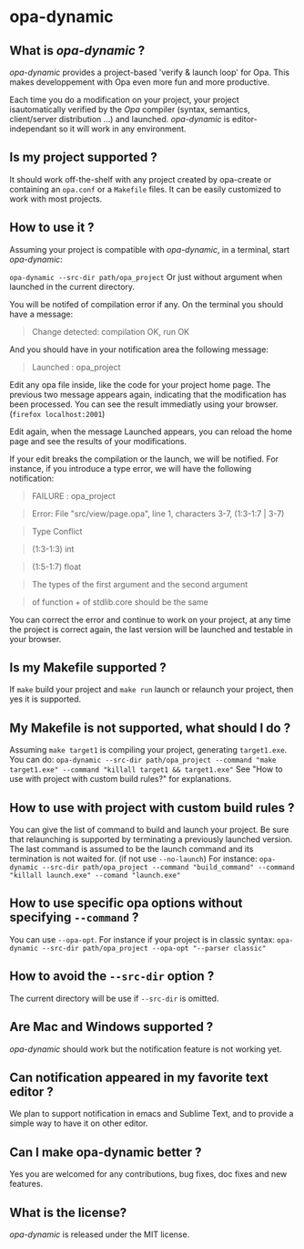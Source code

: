 opa-dynamic
===========

## What is *opa-dynamic* ?
*opa-dynamic* provides a project-based 'verify & launch loop' for Opa. 
This makes developpement with Opa even more fun and more productive.

Each time you do a modification on your project, your project isautomatically verified by the *Opa* compiler (syntax, semantics, client/server distribution ...) and launched.
*opa-dynamic* is editor-independant so it will work in any environment.


## Is my project supported ?
It should work off-the-shelf with any project created by opa-create or containing an `opa.conf` or a `Makefile` files.
It can be easily customized to work with most projects.


## How to use it ?
Assuming your project is compatible with *opa-dynamic*, in a terminal, start *opa-dynamic*:

`opa-dynamic --src-dir path/opa_project`
Or just without argument when launched in the current directory.

You will be notifed of compilation error if any.
On the terminal you should have a message:

>Change detected: compilation OK, run OK

And you should have in your notification area the following message:

>Launched : opa_project


Edit any opa file inside, like the code for your project home page.
The previous two message appears again, indicating that the modification has been processed.
You can see the result immediatly using your browser. (`firefox localhost:2001`)

Edit again, when the message Launched appears, you can reload the home page and see the results of your modifications.

If your edit breaks the compilation or the launch, we will be notified.
For instance, if you introduce a type error, we will have the following notification:


>FAILURE : opa_project

>Error: File "src/view/page.opa", line 1, characters 3-7, (1:3-1:7 | 3-7)

>Type Conflict

>  (1:3-1:3)           int

>  (1:5-1:7)           float

>

>  The types of the first argument and the second argument

>    of function + of stdlib.core should be the same

You can correct the error and continue to work on your project, at any time the project is correct again, the last version will be launched and testable in your browser.


## Is my Makefile supported ?
If `make` build your project and `make run` launch or relaunch your project, then yes it is supported.


## My Makefile is not supported, what should I do ?
Assuming `make target1` is compiling your project, generating `target1.exe`.
You can do:
`opa-dynamic --src-dir path/opa_project --command "make target1.exe" --command "killall target1 && target1.exe"`
See "How to use with project with custom build rules?" for explanations.


## How to use with project with custom build rules ?

You can give the list of command to build and launch your project.
Be sure that relaunching is supported by terminating a previously launched version.
The last command is assumed to be the launch command and its termination is not waited for. (if not use `--no-launch`)
For instance:
`opa-dynamic --src-dir path/opa_project --command "build_command" --command "killall launch.exe" --comand "launch.exe"`

## How to use specific opa options without specifying `--command` ?
You can use `--opa-opt`.
For instance if your project is in classic syntax:
`opa-dynamic --src-dir path/opa_project --opa-opt "--parser classic"`

## How to avoid the `--src-dir` option ?
The current directory will be use if `--src-dir` is omitted.

## Are Mac and Windows supported ?
*opa-dynamic* should work but the notification feature is not working yet. 

## Can notification appeared in my favorite text editor ?
We plan to support notification in emacs and Sublime Text, and to provide a simple way to have it on other editor.

## Can I make opa-dynamic better ?
Yes you are welcomed for any contributions, bug fixes, doc fixes and new features.

## What is the license?
*opa-dynamic* is released under the MIT license.